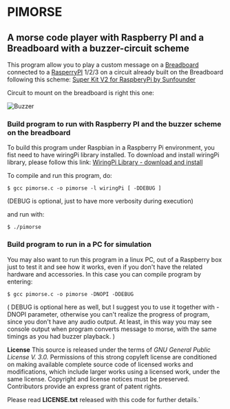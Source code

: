 # PIMORSE

## A morse code player with Raspberry PI and a Breadboard with a buzzer-circuit scheme

This program allow you to play a custom message on a [Breadboard](https://en.wikipedia.org/wiki/Breadboard) 
connected to a [RasperryPI](https://en.wikipedia.org/wiki/Raspberry_Pi) 1/2/3 on a circuit already built on the Breadboard following this scheme: 
	[Super Kit V2 for RaspberyPi by Sunfounder](https://www.sunfounder.com/learn/Super_Kit_V2_for_RaspberryPi/lesson-6-buzzer-super-kit-for-raspberrypi.html)
  
Circuit to mount on the breadboard is right this one:

![Buzzer](https://www.sunfounder.com/media/wysiwyg/swatches/Super_kit_v2_for_raspberrypi/6_Buzzer/5.png)

### Build program to run with Raspberry PI and the buzzer scheme on the breadboard
To build this program under Raspbian in a Raspberry Pi environment, you fist need to have wiringPi library installed.
To download and install wiringPi library, please follow this link: [WiringPi Library - download and install](http://wiringpi.com/download-and-install/)

To compile and run this program, do:

 `$ gcc pimorse.c -o pimorse -l wiringPi [ -DDEBUG ]`

(DEBUG is optional, just to have more verbosity during execution)

and run with:

 `$ ./pimorse`

### Build program to run in a PC for simulation
You may also want to run this program in a linux PC, out of a 
Raspberry box just to test it and see how it works, even if you don't
have the related hardware and accessories. 
In this case you can compile program by entering:

 `$ gcc pimorse.c -o pimorse -DNOPI -DDEBUG`

( DEBUG is optional here as well, but I suggest you to use it together with -DNOPI parameter, otherwise you can't realize the progress of program, since you don't have any audio output. At least, in this way you may see console output when program converts message to morse, with the same timings as you had buzzer playback. )

**License**
This source is released under the terms of *GNU General Public License V. 3.0.*
Permissions of this strong copyleft license are conditioned on making available complete source code of licensed works and modifications, which include larger works using a licensed work, under the same license.
Copyright and license notices must be preserved. Contributors provide an express grant of patent rights.

Please read __LICENSE.txt__ released with this code for further details.`



